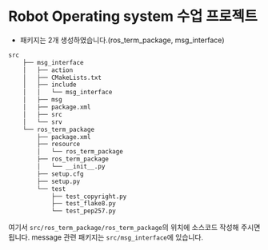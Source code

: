 # Robot Operating system 수업 프로젝트
- 패키지는 2개 생성하였습니다.(ros_term_package, msg_interface)
```bash
src
    ├── msg_interface
    │   ├── action
    │   ├── CMakeLists.txt
    │   ├── include
    │   │   └── msg_interface
    │   ├── msg
    │   ├── package.xml
    │   ├── src
    │   └── srv
    └── ros_term_package
        ├── package.xml
        ├── resource
        │   └── ros_term_package
        ├── ros_term_package
        │   └── __init__.py
        ├── setup.cfg
        ├── setup.py
        └── test
            ├── test_copyright.py
            ├── test_flake8.py
            └── test_pep257.py
```

여기서 ```src/ros_term_package/ros_term_package```의 위치에 소스코드 작성해 주시면 됩니다.
message 관련 패키지는 ```src/msg_interface```에 있습니다.
